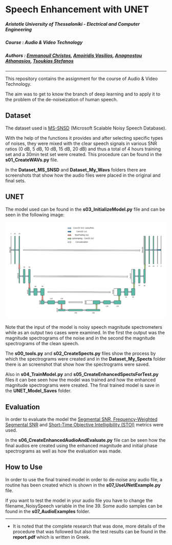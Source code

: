 # Speech Enhancement with UNET

##### **Aristotle University of Thessaloniki - Electrical and Computer Engineering**

##### **Course : Audio & Video Technology**

##### **Authors : [Emmanouil Christos](https://github.com/eachristgr), [ Amoiridis Vasilios](https://github.com/vamoirid), [Anagnostou Athanasios](https://github.com/Nassos-Anagnostou), [Tsoukias Stefanos](https://github.com/tsoukias)**

------

This repository contains the assignment for the course of Audio & Video Technology.

The aim was to get to know the branch of deep learning and to apply it to the problem of the de-noiseization of human speech.

## Dataset

The dataset used is [MS-SNSD](https://github.com/microsoft/MS-SNSD) (Microsoft Scalable Noisy Speech Database).

With the help of the functions it provides and after selecting specific types of noises, they were mixed with the clear speech signals in various SNR ratios (0 dB, 5 dB, 10 dB, 15 dB, 20 dB) and thus a total of 4 hours training set and a 30min test set were created. This procedure can be found in the **s01_CreateWAVs.py** file.

In the **Dataset_MS_SNSD** and **Dataset_My_Wavs** folders there are screenshots that show how the audio files were placed in the original and final sets.

## UNET

The model used can be found in the **s03_InitializeModel.py** file and can be seen in the following image:

<img src="https://github.com/eachristgr/Speech_Enhancement_with_UNET/blob/master/__imgs/UNET_Shape.png?raw=true?raw=true"/> 

Note that the input of the model is noisy speech magnitude spectrometers while as an output two cases were examined. In the first the output was the magnitude spectrograms of the noise and in the second the magnitude spectrograms of the clean speech.

Τhe **s00_tools.py** and **s02_CreateSpects.py** files show the process by which the spectrograms were created and in the **Dataset_My_Spects** folder there is an screenshot that show how the spectrograms were saved.

Also in **s04_TrainModel.py** and **s05_CreateEnhancedSpectsForTest.py** files it can bee seen how the model was trained and how the enhanced magnitude spectrograms were created. The final trained model is save in the **UNET_Model_Saves** folder.

## Evaluation

In order to evaluate the model the [Segmental SNR, Frequency-Weighted Segmental SNR](https://github.com/schmiph2/pysepm) and [Short-Time Objective Intelligibility (STOI)](https://github.com/mpariente/pystoi) metrics were used.

In the **s06_CreateEnhancedAudioAndEvaluate.py** file can be seen how the final audios ere created using the enhanced magnitude and initial phase spectrograms as well as how the evaluation was made.

## How to Use

In order to use the final trained model in order to de-noise any audio file, a routine has been created which is shown in the **s07_UseUNetExample.py** file.

If you want to test the model in your audio file you have to change the filename_NoisySpeech variable in the line 39. Some audio samples can be found in the **s07_AudioExamples** folder.

------

- It is noted that the complete research that was done, more details of the procedure that was followed but also the test results can be found in the **report.pdf** which is written in Greek.
